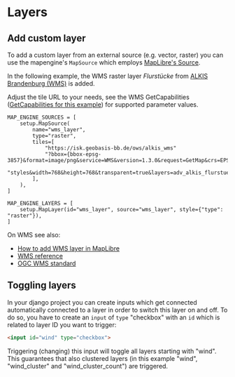 # Layers

## Add custom layer

To add a custom layer from an external source (e.g. vector, raster) you can use
the mapengine's `MapSource` which employs
[MapLibre's Source](https://maplibre.org/maplibre-gl-js/docs/API/interfaces/Source/).

In the following example, the WMS raster layer *Flurstücke* from
[ALKIS Brandenburg (WMS)](https://geoportal.brandenburg.de/detailansichtdienst/render?url=https://geoportal.brandenburg.de/gs-json/xml?fileid=31591bca-bb40-4d8a-98ad-35efc37524c9)
is added.

Adjust the tile URL to your needs, see the WMS GetCapabilities
([GetCapabilities for this example](https://isk.geobasis-bb.de/ows/alkis_wms?request=GetCapabilities&service=WMS))
for supported parameter values.

```
MAP_ENGINE_SOURCES = [
    setup.MapSource(
        name="wms_layer",
        type="raster",
        tiles=[
            "https://isk.geobasis-bb.de/ows/alkis_wms"
            "?bbox={bbox-epsg-3857}&format=image/png&service=WMS&version=1.3.0&request=GetMap&crs=EPSG:3857&"
            "styles&width=768&height=768&transparent=true&layers=adv_alkis_flurstuecke",
        ],
    ),
]

MAP_ENGINE_LAYERS = [
    setup.MapLayer(id="wms_layer", source="wms_layer", style={"type": "raster"}),
]
```

On WMS see also:
- [How to add WMS layer in MapLibre](https://maplibre.org/maplibre-gl-js/docs/examples/wms/)
- [WMS reference](https://docs.geoserver.org/stable/en/user/services/wms/reference.html)
- [OGC WMS standard](https://www.ogc.org/standard/wms/)

## Toggling layers
In your django project you can create inputs which get connected automatically connected to a layer in order to switch this layer on and off.
To do so, you have to create an `input` of `type` "checkbox" with an `id` which is related to layer ID you want to trigger:

```html
<input id="wind" type="checkbox">
```

Triggering (changing) this input will toggle all layers starting with "wind".
This guarantees that also clustered layers (in this example "wind", "wind_cluster" and "wind_cluster_count") are triggered.
